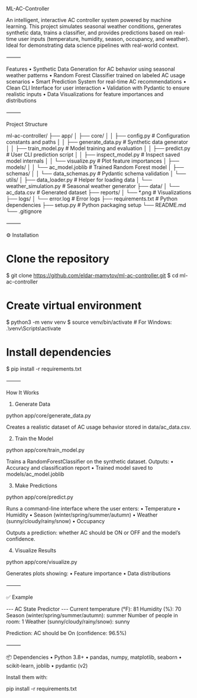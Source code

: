 ML-AC-Controller

An intelligent, interactive AC controller system powered by machine learning. This project simulates seasonal weather conditions, generates synthetic data, trains a classifier, and provides predictions based on real-time user inputs (temperature, humidity, season, occupancy, and weather). Ideal for demonstrating data science pipelines with real-world context.

⸻

Features
	•	Synthetic Data Generation for AC behavior using seasonal weather patterns
	•	Random Forest Classifier trained on labeled AC usage scenarios
	•	Smart Prediction System for real-time AC recommendations
	•	Clean CLI Interface for user interaction
	•	Validation with Pydantic to ensure realistic inputs
	•	Data Visualizations for feature importances and distributions

⸻

Project Structure

ml-ac-controller/
├── app/
│   ├── core/
│   │   ├── config.py              # Configuration constants and paths
│   │   ├── generate_data.py       # Synthetic data generator
│   │   ├── train_model.py         # Model training and evaluation
│   │   ├── predict.py             # User CLI prediction script
│   │   ├── inspect_model.py       # Inspect saved model internals
│   │   └── visualize.py           # Plot feature importances
│   ├── models/
│   │   └── ac_model.joblib        # Trained Random Forest model
│   ├── schemas/
│   │   └── data_schemas.py        # Pydantic schema validation
│   └── utils/
│       ├── data_loader.py         # Helper for loading data
│       └── weather_simulation.py  # Seasonal weather generator
├── data/
│   └── ac_data.csv                # Generated dataset
├── reports/
│   └── *.png                      # Visualizations
├── logs/
│   └── error.log                  # Error logs
├── requirements.txt               # Python dependencies
├── setup.py                       # Python packaging setup
└── README.md
└── .gitignore


⸻

⚙️ Installation

# Clone the repository
$ git clone https://github.com/eldar-mamytov/ml-ac-controller.git
$ cd ml-ac-controller

# Create virtual environment
$ python3 -m venv venv
$ source venv/bin/activate  # For Windows: .\venv\Scripts\activate

# Install dependencies
$ pip install -r requirements.txt


⸻

How It Works

1. Generate Data

python app/core/generate_data.py

Creates a realistic dataset of AC usage behavior stored in data/ac_data.csv.

2. Train the Model

python app/core/train_model.py

Trains a RandomForestClassifier on the synthetic dataset. Outputs:
	•	Accuracy and classification report
	•	Trained model saved to models/ac_model.joblib

3. Make Predictions

python app/core/predict.py

Runs a command-line interface where the user enters:
	•	Temperature
	•	Humidity
	•	Season (winter/spring/summer/autumn)
	•	Weather (sunny/cloudy/rainy/snow)
	•	Occupancy

Outputs a prediction: whether AC should be ON or OFF and the model’s confidence.

4. Visualize Results

python app/core/visualize.py

Generates plots showing:
	•	Feature importance
	•	Data distributions

⸻

✅ Example

--- AC State Predictor ---
Current temperature (°F): 81
Humidity (%): 70
Season (winter/spring/summer/autumn): summer
Number of people in room: 1
Weather (sunny/cloudy/rainy/snow): sunny

Prediction: AC should be On (confidence: 96.5%)


⸻

📦 Dependencies
	•	Python 3.8+
	•	pandas, numpy, matplotlib, seaborn
	•	scikit-learn, joblib
	•	pydantic (v2)

Install them with:

pip install -r requirements.txt